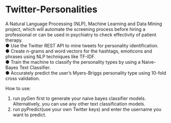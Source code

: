 # Twitter-Personalities

A Natural Language Processing (NLP), Machine Learning and Data Mining project, which will automate the screening process before hiring a professional or can be used in psychiatry to check effectivity of patient therapy.  
● Use the Twitter REST API to mine tweets for personality identification.  
● Create n-grams and word vectors for the hashtags, emoticons and phrases using NLP techniques like TF-IDF.  
● Train the machine to classify the personality types by using a Naive-Bayes Text Classifier.  
● Accurately predict the user’s Myers-Briggs personality type using 10-fold cross validation.  

How to use: 
1. run pyGen first to generate your naive bayes classifier models. Alternatively, you can use any other text classification models.  
2. run pyPredict(use your own Twitter keys) and enter the username you want to predict.  
